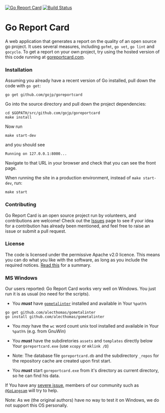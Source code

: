 [![Go Report Card](https://goreportcard.com/badge/gojp/goreportcard)](https://goreportcard.com/report/gojp/goreportcard) [![Build Status](https://travis-ci.org/gojp/goreportcard.svg?branch=master)](https://travis-ci.org/gojp/goreportcard)

# Go Report Card

A web application that generates a report on the quality of an open source go project. It uses several measures, including `gofmt`, `go vet`, `go lint` and `gocyclo`. To get a report on your own project, try using the hosted version of this code running at [goreportcard.com](https://goreportcard.com).

### Installation

Assuming you already have a recent version of Go installed, pull down the code with `go get`:

```
go get github.com/gojp/goreportcard
```

Go into the source directory and pull down the project dependencies:

```
cd $GOPATH/src/github.com/gojp/goreportcard
make install
```

Now run

```
make start-dev
```

and you should see

```
Running on 127.0.0.1:8000...
```

Navigate to that URL in your browser and check that you can see the front page.

When running the site in a production environment, instead of `make start-dev`, run:

```
make start
```

### Contributing

Go Report Card is an open source project run by volunteers, and contributions are welcome! Check out the [Issues](https://github.com/gojp/goreportcard/issues) page to see if your idea for a contribution has already been mentioned, and feel free to raise an issue or submit a pull request.

### License

The code is licensed under the permissive Apache v2.0 licence. This means you can do what you like with the software, as long as you include the required notices. [Read this](https://tldrlegal.com/license/apache-license-2.0-(apache-2.0)) for a summary.

### MS Windows

Our users reported: Go Report Card works very well on Windows.
You just run it is as usual (no need for the scripts).

- You ***must*** have [`gometalinter`]() installed and available in Your `%path%`

```
go get github.com/alecthomas/gometalinter
go install github.com/alecthomas/gometalinter
```

- You *may* have the `wc` word count unix tool installed and available in Your `%path%` (e.g. from GnuWin)

- You ***must*** have the subdiretories `assets` and `templates` directly below Your `goreportcard.exe` (use `xcopy` or `mklink /D`)

- Note: The database file `goreportcard.db` and the subdirectory `_repos` for the repository cache are created upon first start.

- You ***must*** start `goreportcard.exe` from it's directory as current directory, so he can find his data.

If You have any [severe issue](https://github.com/gojp/goreportcard/issues), members of our community such as [`@GoLangsam`](https://github.com/GoLangsam) will try to help.

Note: As we (the original authors) have no way to test it on Windows, we do not support this OS personally.

